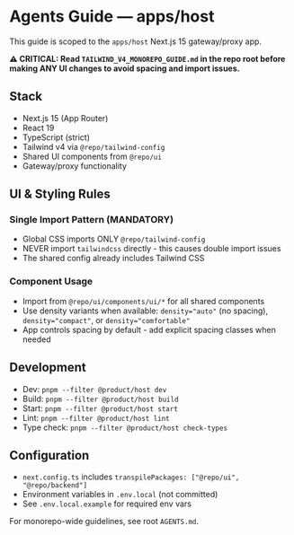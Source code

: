 # Agents Guide — apps/host

This guide is scoped to the `apps/host` Next.js 15 gateway/proxy app.

**⚠️ CRITICAL: Read `TAILWIND_V4_MONOREPO_GUIDE.md` in the repo root before making ANY UI changes to avoid spacing and import issues.**

## Stack
- Next.js 15 (App Router)
- React 19
- TypeScript (strict)
- Tailwind v4 via `@repo/tailwind-config`
- Shared UI components from `@repo/ui`
- Gateway/proxy functionality

## UI & Styling Rules

### Single Import Pattern (MANDATORY)
- Global CSS imports ONLY `@repo/tailwind-config`
- NEVER import `tailwindcss` directly - this causes double import issues
- The shared config already includes Tailwind CSS

### Component Usage
- Import from `@repo/ui/components/ui/*` for all shared components
- Use density variants when available: `density="auto"` (no spacing), `density="compact"`, or `density="comfortable"`
- App controls spacing by default - add explicit spacing classes when needed

## Development
- Dev: `pnpm --filter @product/host dev`
- Build: `pnpm --filter @product/host build`
- Start: `pnpm --filter @product/host start`
- Lint: `pnpm --filter @product/host lint`
- Type check: `pnpm --filter @product/host check-types`

## Configuration
- `next.config.ts` includes `transpilePackages: ["@repo/ui", "@repo/backend"]`
- Environment variables in `.env.local` (not committed)
- See `.env.local.example` for required env vars

For monorepo-wide guidelines, see root `AGENTS.md`.

